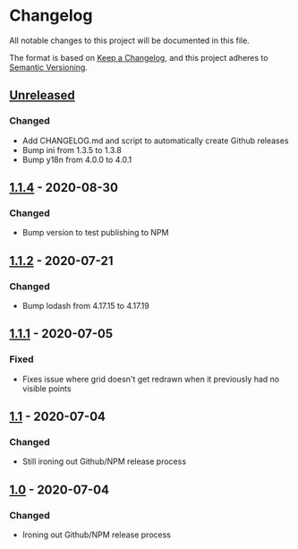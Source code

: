 # Changelog

All notable changes to this project will be documented in this file.

The format is based on [Keep a Changelog](https://keepachangelog.com/en/1.0.0/),
and this project adheres to [Semantic Versioning](https://semver.org/spec/v2.0.0.html).

## [Unreleased]

### Changed

- Add CHANGELOG.md and script to automatically create Github releases
- Bump ini from 1.3.5 to 1.3.8
- Bump y18n from 4.0.0 to 4.0.1

## [1.1.4] - 2020-08-30

### Changed

- Bump version to test publishing to NPM

## [1.1.2] - 2020-07-21

### Changed

- Bump lodash from 4.17.15 to 4.17.19

## [1.1.1] - 2020-07-05

### Fixed

- Fixes issue where grid doesn't get redrawn when it previously had no visible points

## [1.1] - 2020-07-04

### Changed

- Still ironing out Github/NPM release process

## [1.0] - 2020-07-04

### Changed

- Ironing out Github/NPM release process

[unreleased]: https://github.com/symbioquine/ol-grid/compare/v1.1.4...HEAD
[1.1.4]: https://github.com/symbioquine/ol-grid/compare/v1.1.2...v1.1.4
[1.1.2]: https://github.com/symbioquine/ol-grid/compare/v1.1.1...v1.1.2
[1.1.1]: https://github.com/symbioquine/ol-grid/compare/v1.1...v1.1.1
[1.1]: https://github.com/symbioquine/ol-grid/compare/v1.0...v1.1
[1.0]: https://github.com/symbioquine/ol-grid/releases/tag/v1.0

